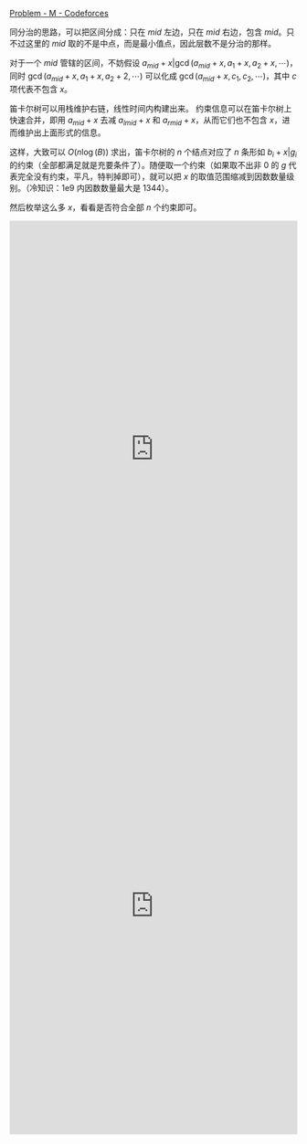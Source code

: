 
[Problem - M - Codeforces](https://codeforces.com/gym/105657/problem/M)

同分治的思路，可以把区间分成：只在 $mid$ 左边，只在 $mid$ 右边，包含 $mid$。只不过这里的 $mid$ 取的不是中点，而是最小值点，因此层数不是分治的那样。

对于一个 $mid$ 管辖的区间，不妨假设 $a_{mid} + x | \gcd(a_{mid} + x, a_{1}+x, a_{2}+x,\cdots)$，同时 $\gcd(a_{mid}+x,a_1+x,a_2+2,\cdots)$ 可以化成 $\gcd(a_{mid} + x, c_1, c_2,\cdots)$，其中 $c$ 项代表不包含 $x$。

笛卡尔树可以用栈维护右链，线性时间内构建出来。
约束信息可以在笛卡尔树上快速合并，即用 $a_{mid}+x$ 去减 $a_{lmid}+x$ 和 $a_{rmid}+x$，从而它们也不包含 $x$，进而维护出上面形式的信息。

这样，大致可以 $O(n\log(B))$ 求出，笛卡尔树的 $n$ 个结点对应了 $n$ 条形如 $b_{i}+x | g_i$ 的约束（全部都满足就是充要条件了）。随便取一个约束（如果取不出非 $0$ 的 $g$ 代表完全没有约束，平凡，特判掉即可），就可以把 $x$ 的取值范围缩减到因数数量级别。（冷知识：1e9 内因数数量最大是 1344）。

然后枚举这么多 $x$，看看是否符合全部 $n$ 个约束即可。 

<div style="height:800px;">
  <iframe
    src="https://cdn.jsdelivr.net/gh/mozilla/pdf.js@master/web/compressed.tracemonkey-pldi-09.pdf"
    width="100%"
    height="100%"
    style="border: none;"
  >
  </iframe>
</div>

<div style="height:800px;">
  <iframe
    src="https://cdn.jsdelivr.net/gh/gsjz/XCPC@latest/XCPC_Teaching_SergioGao/Min-Max_Inversion/main.pdf"
    width="100%"
    height="100%"
    style="border: none;"
  >
  </iframe>
</div>




